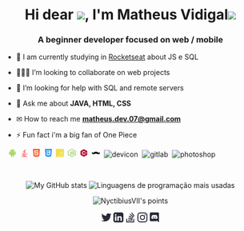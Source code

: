 <!-- APRESENTAÇÃO -->
<h1 align="center">Hi dear <img src="https://raw.githubusercontent.com/MartinHeinz/MartinHeinz/master/wave.gif" width="30px">, I'm Matheus Vidigal<img src='https://user-images.githubusercontent.com/5713670/87202985-820dcb80-c2b6-11ea-9f56-7ec461c497c3.gif' width="50"></h1>
<h3 align="center">A beginner developer focused on web / mobile</h3>

<!-- SOBRE MIM -->
- 🌱 I am currently studying in [Rocketseat](https://github.com/Rocketseat) about JS e SQL

- 👨🏻‍💻 I’m looking to collaborate on web projects

- 🤔 I’m looking for help with SQL and remote servers

- 💬 Ask me about **JAVA, HTML, CSS**

- ✉ How to reach me **matheus.dev.07@gmail.com**

- ⚡ Fun fact i'm a big fan of One Piece

<!-- TECNOLOGIAS -->
<p align="left">&nbsp;
    <img src=".github/tecSvg/android.svg" alt="android" height="16" width="16"/>&nbsp;
    <img src=".github/tecSvg/java.svg" alt="java" height="16" width="16"/>&nbsp;
    <img src=".github/tecSvg/html5.svg" alt="html5" height="16" width="16"/>&nbsp;
    <img src=".github/tecSvg/css3.svg" alt="css3" height="16" width="16"/>&nbsp;
    <img src=".github/tecSvg/javascript.svg" alt="javascript" height="16" width="16"/>&nbsp;
    <img src=".github/tecSvg/node.svg" alt="node" height="16" width="16"/>&nbsp;
    <img src=".github/tecSvg/cPlusPlus.svg" alt="cPlusPlus" height="16" width="16"/>&nbsp;
    <img src=".github/tecSvg/handlebars.svg" alt="handlebars" height="16" width="16"/>&nbsp;
    <img src="https://icongr.am/devicon/devicon-plain.svg?size=16&color=currentColor" alt="devicon" height="16" width="16"/>&nbsp;
    <img src="https://icongr.am/devicon/gitlab-original.svg?size=16&color=currentColor" alt="gitlab" height="16" width="16"/>&nbsp;
    <img src="https://icongr.am/devicon/photoshop-plain.svg?size=16&color=4d91ff" alt="photoshop" height="16" width="16"/>&nbsp;
    <!-- https://devicon.dev/ -->
</p>
<br>

<!-- API | MYGITHUB -->
<p align="center">
    <img src="https://github-readme-stats.vercel.app/api?username=NyctibiusVII&show_icons=true&custom_title=🦊%20Matheus%20Vidigal's%20GitHub%20Stats&title_color=ff441e&text_color=fd5634&icon_color=f74716&bg_color=282a36&hide_border=true&count_private=true&hide=issues" alt="My GitHub stats"/> 
    <img src="https://github-readme-stats.vercel.app/api/top-langs/?username=NyctibiusVII&custom_title=🍧%20Most%20Used%20Languages&title_color=ff79c6&text_color=ff79c6&icon_color=f74716&bg_color=282a36&hide_border=true&line_height=9&layout=compact" alt="Linguagens de programação mais usadas"/>
</p>
<!-- #282a36 | fbfbfb 
     #ff79c6 | 6651ab 
     #ff441e | ff3108 -->


<!-- API | POINTS -->
<p align="center"> 
    <img src="https://github-profile-trophy.vercel.app/?username=NyctibiusVII&theme=dracula&margin-w=7" alt="NyctibiusVII's points" /> 
</p>

<!-- REDES SOCIAIS -->
<p align="center">
    <a href="https://twitter.com/NyctibiusVII" target="blank"><img align="center" src=".github/twitter.svg" alt="NyctibiusVII/Twitter" height="20" width="20" /></a>
    <a href="https://www.linkedin.com/in/matheus-vidigal-nyctibiusvii/" target="blank"><img align="center" src=".github/linkedin.svg" alt="NyctibiusVII/Linkedin" height="20" width="20" /></a>
    <a href="https://pt.stackoverflow.com/users/155001/matheus-vidigal" target="blank"><img align="center" src=".github/stack-overflow.svg" height="20" width="20" /></a>
    <a href="https://www.instagram.com/nyctibius_vii/" target="blank"><img align="center" src=".github/instagram.svg" alt="NyctibiusVII/Instagram" height="20" width="20" /></a>
    <a href="https://discord.gg/DMuCj2s" target="blank"><img align="center" src=".github/discord.svg" alt="NyctibiusVII/Discord" height="20" width="20" /></a>
</p>

<!--
**NyctibiusVII/NyctibiusVII** is a ✨ _special_ ✨ repository because its `README.md` (this file) appears on your GitHub profile.

Here are some ideas to get you started:

- 🔭 I’m currently working on ...
- 🌱 I’m currently learning ...
- 👯 I’m looking to collaborate on ...
- 🤔 I’m looking for help with ...
- 💬 Ask me about ...
- 📫 How to reach me: ...
- 😄 Pronouns: ...
- ⚡ Fun fact: ...
-->